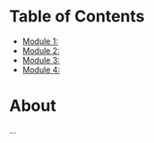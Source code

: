 # Table of Contents

* [Module 1: ](module-1.md)
* [Module 2: ](module-2.md)
* [Module 3: ](module-3.md)
* [Module 4: ](module-4.md)

# About

...